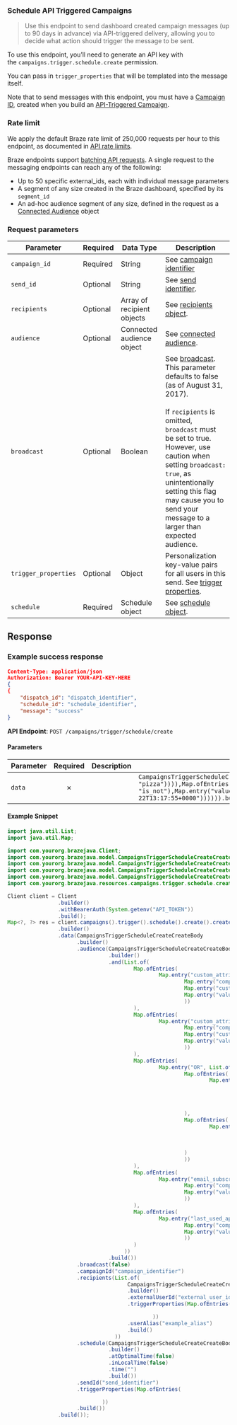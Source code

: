 
### Schedule API Triggered Campaigns <a name="create"></a>

> Use this endpoint to send dashboard created campaign messages (up to 90 days in advance) via API-triggered delivery, allowing you to decide what action should trigger the message to be sent. 
  

To use this endpoint, you’ll need to generate an API key with the `campaigns.trigger.schedule.create` permission.

You can pass in `trigger_properties` that will be templated into the message itself.

Note that to send messages with this endpoint, you must have a [Campaign ID](https://www.braze.com/docs/api/identifier_types/), created when you build an [API-Triggered Campaign](https://www.braze.com/docs/api/api_campaigns/).

### Rate limit

We apply the default Braze rate limit of 250,000 requests per hour to this endpoint, as documented in [API rate limits](https://www.braze.com/docs/api/api_limits/).

Braze endpoints support [batching API requests](https://www.braze.com/docs/api/api_limits/#batching-api-requests). A single request to the messaging endpoints can reach any of the following:

- Up to 50 specific external_ids, each with individual message parameters
- A segment of any size created in the Braze dashboard, specified by its `segment_id`
- An ad-hoc audience segment of any size, defined in the request as a [Connected Audience](https://www.braze.com/docs/api/objects_filters/connected_audience/) object
    

### Request parameters

| Parameter | Required | Data Type | Description |
| --- | --- | --- | --- |
| `campaign_id` | Required | String | See [campaign identifier](https://www.braze.com/docs/api/identifier_types/) |
| `send_id` | Optional | String | See [send identifier](https://www.braze.com/docs/api/identifier_types/). |
| `recipients` | Optional | Array of recipient objects | See [recipients object](https://www.braze.com/docs/api/objects_filters/recipient_object/). |
| `audience` | Optional | Connected audience object | See [connected audience](https://www.braze.com/docs/api/objects_filters/connected_audience/). |
| `broadcast` | Optional | Boolean | See [broadcast](https://www.braze.com/docs/api/parameters/#broadcast). This parameter defaults to false (as of August 31, 2017).  <br>  <br>If `recipients` is omitted, `broadcast` must be set to true. However, use caution when setting `broadcast: true`, as unintentionally setting this flag may cause you to send your message to a larger than expected audience. |
| `trigger_properties` | Optional | Object | Personalization key-value pairs for all users in this send. See [trigger properties](https://www.braze.com/docs/api/objects_filters/trigger_properties_object/). |
| `schedule` | Required | Schedule object | See [schedule object](https://www.braze.com/docs/api/objects_filters/schedule_object/). |

## Response

### Example success response

``` json
Content-Type: application/json
Authorization: Bearer YOUR-API-KEY-HERE
{
{
    "dispatch_id": "dispatch_identifier",
    "schedule_id": "schedule_identifier",
    "message": "success"
}

```

**API Endpoint**: `POST /campaigns/trigger/schedule/create`

#### Parameters

| Parameter | Required | Description | Example |
|-----------|:--------:|-------------|--------|
| `data` | ✗ |  | `CampaignsTriggerScheduleCreateCreateBody.builder().audience(CampaignsTriggerScheduleCreateCreateBodyAudience.builder().and(List.of(Map.ofEntries(Map.entry("custom_attribute", Map.ofEntries(Map.entry("comparison", "equals"),Map.entry("custom_attribute_name", "eye_color"),Map.entry("value", "blue")))),Map.ofEntries(Map.entry("custom_attribute", Map.ofEntries(Map.entry("comparison", "includes_value"),Map.entry("custom_attribute_name", "favorite_foods"),Map.entry("value", "pizza")))),Map.ofEntries(Map.entry("OR", List.of(Map.ofEntries(Map.entry("custom_attribute", Map.ofEntries(Map.entry("comparison", "less_than_x_days_ago"),Map.entry("custom_attribute_name", "last_purchase_time"),Map.entry("value", 2)))),Map.ofEntries(Map.entry("push_subscription_status", Map.ofEntries(Map.entry("comparison", "is"),Map.entry("value", "opted_in"))))))),Map.ofEntries(Map.entry("email_subscription_status", Map.ofEntries(Map.entry("comparison", "is_not"),Map.entry("value", "subscribed")))),Map.ofEntries(Map.entry("last_used_app", Map.ofEntries(Map.entry("comparison", "after"),Map.entry("value", "2019-07-22T13:17:55+0000")))))).build()).broadcast(false).campaignId("campaign_identifier").recipients(List.of(CampaignsTriggerScheduleCreateCreateBodyRecipientsItem.builder().externalUserId("external_user_identifier").triggerProperties(Map.ofEntries()).userAlias("example_alias").build())).schedule(CampaignsTriggerScheduleCreateCreateBodySchedule.builder().atOptimalTime(false).inLocalTime(false).time("").build()).sendId("send_identifier").triggerProperties(Map.ofEntries()).build()` |

#### Example Snippet

```java
import java.util.List;
import java.util.Map;

import com.yourorg.brazejava.Client;
import com.yourorg.brazejava.model.CampaignsTriggerScheduleCreateCreateBody;
import com.yourorg.brazejava.model.CampaignsTriggerScheduleCreateCreateBodyAudience;
import com.yourorg.brazejava.model.CampaignsTriggerScheduleCreateCreateBodyRecipientsItem;
import com.yourorg.brazejava.model.CampaignsTriggerScheduleCreateCreateBodySchedule;
import com.yourorg.brazejava.resources.campaigns.trigger.schedule.create.params.CreateRequest;

Client client = Client
                .builder()
                .withBearerAuth(System.getenv("API_TOKEN"))
                .build();
Map<?, ?> res = client.campaigns().trigger().schedule().create().create(CreateRequest
                .builder()
                .data(CampaignsTriggerScheduleCreateCreateBody
                      .builder()
                      .audience(CampaignsTriggerScheduleCreateCreateBodyAudience
                                .builder()
                                .and(List.of(
                                        Map.ofEntries(
                                                Map.entry("custom_attribute", Map.ofEntries(
                                                        Map.entry("comparison", "equals"),
                                                        Map.entry("custom_attribute_name", "eye_color"),
                                                        Map.entry("value", "blue")
                                                        ))
                                        ),
                                        Map.ofEntries(
                                                Map.entry("custom_attribute", Map.ofEntries(
                                                        Map.entry("comparison", "includes_value"),
                                                        Map.entry("custom_attribute_name", "favorite_foods"),
                                                        Map.entry("value", "pizza")
                                                        ))
                                        ),
                                        Map.ofEntries(
                                                Map.entry("OR", List.of(
                                                        Map.ofEntries(
                                                                Map.entry("custom_attribute", Map.ofEntries(
                                                                        Map.entry("comparison", "less_than_x_days_ago"),
                                                                        Map.entry("custom_attribute_name", "last_purchase_time"),
                                                                        Map.entry("value", 2)
                                                                        ))
                                                        ),
                                                        Map.ofEntries(
                                                                Map.entry("push_subscription_status", Map.ofEntries(
                                                                        Map.entry("comparison", "is"),
                                                                        Map.entry("value", "opted_in")
                                                                        ))
                                                        )
                                                        ))
                                        ),
                                        Map.ofEntries(
                                                Map.entry("email_subscription_status", Map.ofEntries(
                                                        Map.entry("comparison", "is_not"),
                                                        Map.entry("value", "subscribed")
                                                        ))
                                        ),
                                        Map.ofEntries(
                                                Map.entry("last_used_app", Map.ofEntries(
                                                        Map.entry("comparison", "after"),
                                                        Map.entry("value", "2019-07-22T13:17:55+0000")
                                                        ))
                                        )
                                     ))
                                .build())
                      .broadcast(false)
                      .campaignId("campaign_identifier")
                      .recipients(List.of(
                                      CampaignsTriggerScheduleCreateCreateBodyRecipientsItem
                                      .builder()
                                      .externalUserId("external_user_identifier")
                                      .triggerProperties(Map.ofEntries(

                                              ))
                                      .userAlias("example_alias")
                                      .build()
                                  ))
                      .schedule(CampaignsTriggerScheduleCreateCreateBodySchedule
                                .builder()
                                .atOptimalTime(false)
                                .inLocalTime(false)
                                .time("")
                                .build())
                      .sendId("send_identifier")
                      .triggerProperties(Map.ofEntries(

                              ))
                      .build())
                .build());
```
